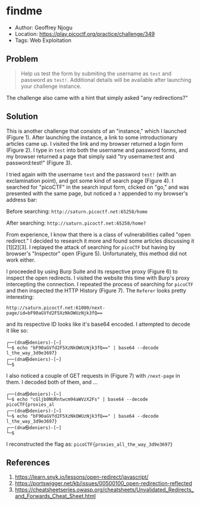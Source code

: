# findme

* Author: Geoffrey Njogu
* Location: https://play.picoctf.org/practice/challenge/349
* Tags: Web Exploitation

## Problem

> Help us test the form by submiting the username as ``test`` and password as ``test!``. Additional details will be available after launching your challenge instance.

The challenge also came with a hint that simply asked "any redirections?"

## Solution

This is another challenge that consists of an "instance," which I launched (Figure 1). After launching the instance, a link to some introductionary articles came up. I visited the link and my browser returned a login form (Figure 2). I type in ``test`` into both the username and password forms, and my browser returned a page that simply said "try username:test and password:test!" (Figure 3). 

I tried again with the username ``test`` and the password ``test!`` (with an exclamination point), and got some kind of search page (Figure 4). I searched for "picoCTF" in the search input form, clicked on "go," and was presented with the same page, but noticed a ``?`` appended to my browser's address bar:

Before searching: ``http://saturn.picoctf.net:65258/home``

After searching: ``http://saturn.picoctf.net:65258/home?``

From experience, I know that there is a class of vulnerabilities called "open redirect." I decided to research it more and found some articles discussing it [1][2][3]. I replayed the attack of searching for ``picoCTF`` but having by browser's "Inspector" open (Figure 5). Unfortunately, this method did not work either. 

I proceeded by using Burp Suite and its respective proxy (Figure 6) to inspect the open redirects. I visited the website this time with Burp's proxy intercepting the connection. I repeated the process of searching for ``picoCTF`` and then inspected the HTTP History (Figure 7). The ``Referer`` looks pretty interesting:

``http://saturn.picoctf.net:61000/next-page/id=bF90aGVfd2F5XzNkOWUzNjk3fQ==`` 

and its respective ID looks like it's base64 encoded. I attempted to decode it like so:

```
┌──(dna㉿deniers)-[~]
└─$ echo "bF90aGVfd2F5XzNkOWUzNjk3fQ==" | base64 --decode
l_the_way_3d9e3697}                                                                                                                                                                
┌──(dna㉿deniers)-[~]
└─$ 
```

I also noticed a couple of GET requests in (Figure 7) with ``/next-page`` in them. I decoded both of them, and ...

```
┌──(dna㉿deniers)-[~]
└─$ echo "cGljb0NURntwcm94aWVzX2Fs" | base64 --decode    
picoCTF{proxies_al                                                                                                                                                                
┌──(dna㉿deniers)-[~]
└─$ echo "bF90aGVfd2F5XzNkOWUzNjk3fQ==" | base64 --decode
l_the_way_3d9e3697}                                                                                                                                                                
┌──(dna㉿deniers)-[~]
└─$ 
```

I reconstructed the flag as: ``picoCTF{proxies_all_the_way_3d9e3697}``

## References

1. https://learn.snyk.io/lessons/open-redirect/javascript/
2. https://portswigger.net/kb/issues/00500100_open-redirection-reflected
3. https://cheatsheetseries.owasp.org/cheatsheets/Unvalidated_Redirects_and_Forwards_Cheat_Sheet.html
